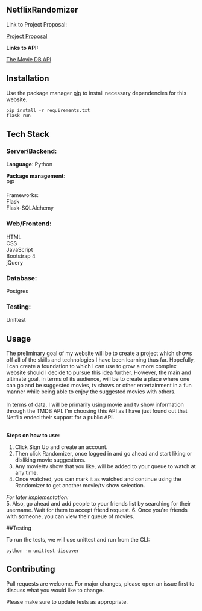 ## NetflixRandomizer

Link to Project Proposal:

[Project Proposal](https://docs.google.com/document/d/1wHd4jy7HrYBw1zu-e6qUlC6R9Tqd2w4a/edit)

**Links to API:**

[The Movie DB API](https://www.themoviedb.org/documentation/api)<br>

## Installation

Use the package manager [pip](https://pip.pypa.io/en/stable/) to install necessary dependencies for this website.

    pip install -r requirements.txt
	flask run

## Tech Stack

### Server/Backend:

**Language**: Python

**Package management**:<br/> PIP<br/><br/>
Frameworks:<br/>
Flask<br/>
Flask-SQLAlchemy

### Web/Frontend:

HTML<br/>
CSS<br/>
JavaScript<br/>
Bootstrap 4<br/>
jQuery<br />

### Database:

Postgres

### Testing:
Unittest

## Usage

The preliminary goal of my website will be to create a project which shows off all of the skills and technologies I have been learning thus far. Hopefully, I can create a foundation to which I can use to grow a more complex website should I decide to pursue this idea further. However, the main and ultimate goal, in terms of its audience, will be to create a place where one can go and be suggested movies, tv shows or other entertainment in a fun manner while being able to enjoy the suggested movies with others.<br/><br/>
In terms of data, I will be primarily using movie and tv show information through the TMDB API. I’m choosing this API as I have just found out that Netflix ended their support for a public API.<br/><br/>

**Steps on how to use:**<br/>
1. Click Sign Up and create an account.<br/>
2. Then click Randomizer, once logged in and go ahead and start liking or disliking movie suggestions.<br/>
3. Any movie/tv show that you like, will be added to your queue to watch at any time.<br/>
4. Once watched, you can mark it as watched and continue using the Randomizer to get another movie/tv show selection.<br/>

*For later implementation:*<br/>
5. Also, go ahead and add people to your friends list by searching for their username. Wait for them to accept friend request.
6. Once you're friends with someone, you can view their queue of movies.

##Testing

To run the tests, we will use unittest and run from the CLI:

    python -m unittest discover

## Contributing
Pull requests are welcome. For major changes, please open an issue first to discuss what you would like to change.

Please make sure to update tests as appropriate.